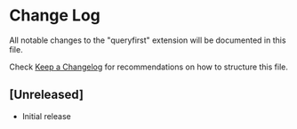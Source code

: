 # Change Log

All notable changes to the "queryfirst" extension will be documented in this file.

Check [Keep a Changelog](http://keepachangelog.com/) for recommendations on how to structure this file.

## [Unreleased]

- Initial release